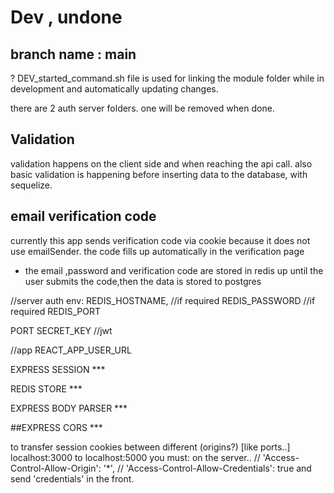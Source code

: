 
# Dev , undone 

## branch name : main



? DEV_started_command.sh file is used for linking the module folder while in development and automatically updating changes.



there are 2 auth server folders. one will be removed when done.


## Validation

validation happens on the client side and when reaching the api call. also basic validation is happening before inserting data to the database, with sequelize.

## email verification code

currently this app sends verification code via cookie because it does not use emailSender.
the code fills up automatically in the verification page

- the email ,password and verification code are stored in redis up until the user submits the code,then the data is stored to postgres

//server auth
env:
REDIS_HOSTNAME, //if required
REDIS_PASSWORD //if required
REDIS_PORT

PORT
SECRET_KEY //jwt

//app
REACT_APP_USER_URL







EXPRESS SESSION ***


  


REDIS STORE ***

EXPRESS BODY PARSER ***


##EXPRESS CORS ***


to transfer session cookies
 between different (origins?) [like ports..] localhost:3000 to localhost:5000
 you must: on the server..
 // 'Access-Control-Allow-Origin': '*',
// 'Access-Control-Allow-Credentials': true
and send 'credentials' in the front.
